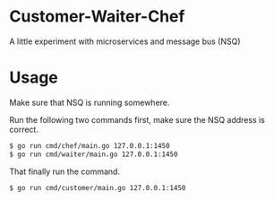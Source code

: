 # Customer-Waiter-Chef

A little experiment with microservices and message bus (NSQ)

# Usage

Make sure that NSQ is running somewhere.

Run the following two commands first, make sure the NSQ address is correct.

```sh
$ go run cmd/chef/main.go 127.0.0.1:1450
$ go run cmd/waiter/main.go 127.0.0.1:1450
```

That finally run the command.

```sh
$ go run cmd/customer/main.go 127.0.0.1:1450
```